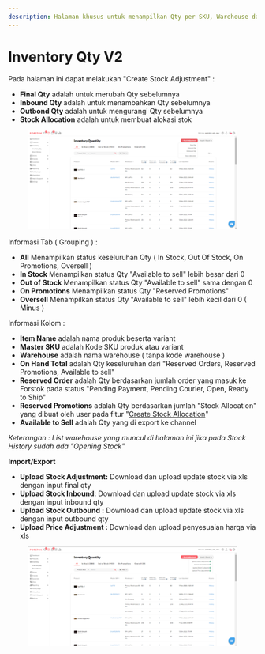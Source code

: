 ```yaml
---
description: Halaman khusus untuk menampilkan Qty per SKU, Warehouse dan Status
---
```


# Inventory Qty V2

Pada halaman ini dapat melakukan "Create Stock Adjustment" :&#x20;

* **Final Qty** adalah untuk merubah Qty sebelumnya&#x20;
* **Inbound Qty** adalah untuk menambahkan Qty sebelumnya&#x20;
* **Outbond Qty** adalah untuk mengurangi Qty sebelumnya
* **Stock Allocation** adalah untuk membuat alokasi stok

<figure><img src="../../.gitbook/assets/image.png" alt=""><figcaption></figcaption></figure>

Informasi Tab ( Grouping ) :&#x20;

* **All**  Menampilkan status keseluruhan Qty ( In Stock, Out Of Stock, On Promotions, Oversell )
* **In Stock**  Menampilkan status Qty "Available to sell"  lebih besar dari 0&#x20;
* **Out of Stock** Menampilkan status Qty "Available to sell" sama dengan 0
* **On Promotions** Menampilkan status Qty "Reserved Promotions"&#x20;
* **Oversell** Menampilkan status Qty "Available to sell" lebih kecil dari 0 ( Minus )&#x20;

Informasi Kolom :&#x20;

* **Item Name** adalah nama produk beserta variant&#x20;
* **Master SKU** adalah Kode SKU produk atau variant&#x20;
* **Warehouse** adalah nama warehouse ( tanpa kode warehouse )&#x20;
* **On Hand Total** adalah Qty keseluruhan dari "Reserved Orders, Reserved Promotions, Available to sell"&#x20;
* **Reserved Order** adalah Qty berdasarkan jumlah order yang masuk ke Forstok pada status "Pending Payment, Pending Courier, Open, Ready to Ship"
* **Reserved Promotions** adalah Qty berdasarkan jumlah "Stock Allocation" yang dibuat oleh user pada fitur "[Create Stock Allocation](https://www.forstok.com/dashboard/bulk\_edit?type=stock\_allocation)"&#x20;
* **Available to Sell** adalah Qty yang di export ke channel&#x20;

_Keterangan : List warehouse yang muncul di halaman ini jika pada Stock History sudah ada "Opening Stock"_&#x20;

**Import/Export**

* **Upload Stock Adjustment:** Download dan upload update stock via xls dengan input final qty
* **Upload Stock Inbound**: Download dan upload update stock via xls dengan input inbound qty
* **Upload Stock Outbound :** Download dan upload update stock via xls dengan input outbound qty
* **Upload Price Adjustment :** Download dan upload penyesuaian harga via xls

<figure><img src="../../.gitbook/assets/image (456).png" alt=""><figcaption></figcaption></figure>

